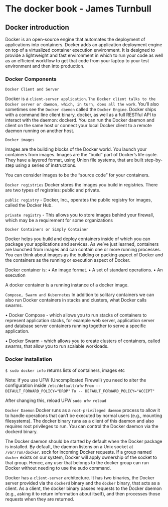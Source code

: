 
# The docker book - James Turnbull

## Docker introduction
Docker is an open-source engine that automates the deployment of applications into containers.
Docker adds an application deployment engine on top of a virtualized container execution environment. It is designed to provide a lightweight and fast environment in which to run your code as well as an efficient workflow to get that code from your laptop to your test environment and then into production. 

### Docker Components

``Docker Client and Server``

Docker is a `client-server application`. ``The Docker client talks to the Docker server
or daemon, which, in turn, does all the work``. You’ll also sometimes see the `Docker
daemon` called the `Docker Engine`. Docker ships with a command line client binary,
docker, as well as a full RESTful API to interact with the daemon: dockerd. You
can run the Docker daemon and client on the same host or connect your local
Docker client to a remote daemon running on another host.

``Docker images``

Images are the building blocks of the Docker world. You launch your containers
from images. Images are the “build” part of Docker’s life cycle. They have a
layered format, using Union file systems, that are built step-by-step using a series
of instructions.

You can consider images to be the “source code” for your containers.

``Docker registries``
Docker stores the images you build in registries. There are two types of registries:
public and private.

```public registry``` - Docker, Inc., operates the public registry for images, called
the Docker Hub.

```private registry```  - This allows you to store images behind your firewall, which may be a
requirement for some organizations

``Docker Containers or Simply Container``

Docker helps you build and deploy containers inside of which you can package
your applications and services. As we’ve just learned, containers are launched
from images and can contain one or more running processes. You can think about
images as the building or packing aspect of Docker and the containers as the
running or execution aspect of Docker.

Docker container is:
	• An image format.
	• A set of standard operations.
	• An execution 

A docker container is a running instance of a docker image.

``Compose, Swarm and Kubernetes``
In addition to solitary containers we can also run Docker containers in stacks and
clusters, what Docker calls swarms.

• Docker Compose - which allows you to run stacks of containers to represent
				   application stacks, for example web server, application server and database
				   server containers running together to serve a specific application.

• Docker Swarm - which allows you to create clusters of containers, called
				 swarms, that allow you to run scalable workloads.


### Docker installation

``$ sudo docker info`` returns lists of containers, images etc

Note: if you use UFW (Uncomplicated Firewall) you need to alter the configuration inside ``/etc/default/ufw``
`` From -- DEFAULT_FORWARD_POLICY="DROP" ``
`` To -- DEFAULT_FORWARD_POLICY="ACCEPT" ``

After changing this, reload UFW ``sudo ufw reload``

``Docker Daemon``
Docker runs as a ``root-privileged daemon`` process to allow it to handle operations
that can’t be executed by normal users (e.g., mounting filesystems). The
docker binary runs as a client of this daemon and also requires root privileges to
run. You can control the Docker daemon via the dockerd binary.


The Docker daemon should be started by default when the Docker package is
installed. By default, the daemon listens on a Unix socket at `/var/run/docker`.
sock for incoming Docker requests. If a group named `docker` exists on our system,
Docker will apply ownership of the socket to that group. Hence, any user that
belongs to the docker group can run Docker without needing to use the sudo
command.

Docker has a `client-server` architecture.
It has two binaries, the Docker server provided via the ``dockerd`` binary and the
``docker`` binary, that acts as a client. As a client, the docker binary passes requests
to the Docker daemon (e.g., asking it to return information about itself), and then
processes those requests when they are returned.